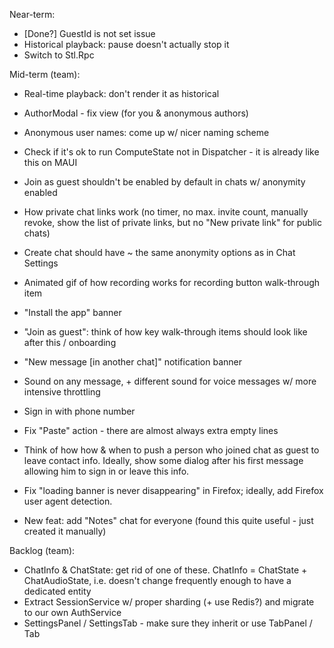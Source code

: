 Near-term:
- [Done?] GuestId is not set issue
- Historical playback: pause doesn't actually stop it
- Switch to Stl.Rpc

Mid-term (team):
- Real-time playback: don't render it as historical
- AuthorModal - fix view (for you & anonymous authors)
- Anonymous user names: come up w/ nicer naming scheme
- Check if it's ok to run ComputeState not in Dispatcher - it is already like this on MAUI

- Join as guest shouldn't be enabled by default in chats w/ anonymity enabled
- How private chat links work (no timer, no max. invite count, manually revoke, show the list of private links, but no "New private link" for public chats)
- Create chat should have ~ the same anonymity options as in Chat Settings
- Animated gif of how recording works for recording button walk-through item
- "Install the app" banner
- "Join as guest": think of how key walk-through items should look like after this / onboarding
- "New message [in another chat]" notification banner
- Sound on any message, + different sound for voice messages w/ more intensive throttling
- Sign in with phone number
- Fix "Paste" action - there are almost always extra empty lines
- Think of how how & when to push a person who joined chat as guest to leave contact info. Ideally, show some dialog after his first message allowing him to sign in or leave this info.
- Fix "loading banner is never disappearing" in Firefox; ideally, add Firefox user agent detection.
- New feat: add "Notes" chat for everyone (found this quite useful - just created it manually)

Backlog (team):
- ChatInfo & ChatState: get rid of one of these. ChatInfo = ChatState + ChatAudioState, i.e. doesn't change frequently enough to have a dedicated entity
- Extract SessionService w/ proper sharding (+ use Redis?) and migrate to our own AuthService
- SettingsPanel / SettingsTab - make sure they inherit or use TabPanel / Tab
